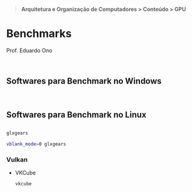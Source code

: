 > #### Arquitetura e Organização de Computadores > Conteúdo > GPU

# Benchmarks

Prof. Eduardo Ono

<br>

## Softwares para Benchmark no Windows

<br>

## Softwares para Benchmark no Linux

## 

  ```sh
  glxgears
  ```

  ```sh
  vblank_mode=0 glxgears
  ```

### Vulkan

* VKCube

  ```
  vkcube
  ``` 

<br>
